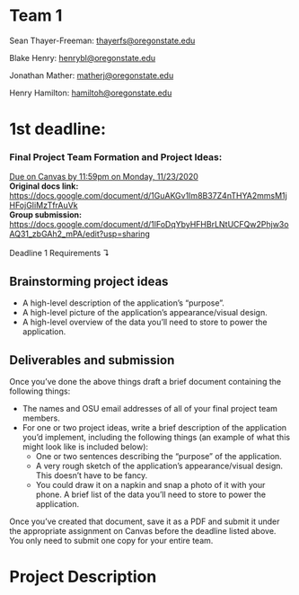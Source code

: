 # Team 1

Sean Thayer-Freeman: thayerfs@oregonstate.edu

Blake Henry: henrybl@oregonstate.edu

Jonathan Mather: matherj@oregonstate.edu

Henry Hamilton: hamiltoh@oregonstate.edu

# 1st deadline:
  
### Final Project Team Formation and Project Ideas:
<ins>Due on Canvas by 11:59pm on Monday, 11/23/2020</ins> <br>
**Original docs link:** https://docs.google.com/document/d/1GuAKGv1Im8B37Z4nTHYA2mmsM1jHFojGIiMzTfrAuVk
<br>
**Group submission:** https://docs.google.com/document/d/1lFoDqYbyHFHBrLNtUCFQw2Phjw3oAQ31_zbGAh2_mPA/edit?usp=sharing
<br><br>
Deadline 1 Requirements ↴
## Brainstorming project ideas  
  * A high-level description of the application’s “purpose”.
  * A high-level picture of the application’s appearance/visual design.
  * A high-level overview of the data you’ll need to store to power the application.
  
## Deliverables and submission
Once you’ve done the above things draft a brief document containing the following things:

  * The names and OSU email addresses of all of your final project team members.
  * For one or two project ideas, write a brief description of the application you’d implement, including the following things (an example of what this might look like is included below):
    * One or two sentences describing the “purpose” of the application.
    * A very rough sketch of the application’s appearance/visual design. This doesn’t have to be fancy.
    * You could draw it on a napkin and snap a photo of it with your phone. A brief list of the data you’ll need to store to power the application.



Once you’ve created that document, save it as a PDF and submit it under the appropriate assignment on Canvas before the deadline listed above. You only need to submit one copy for your entire team.

# Project Description
